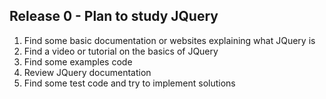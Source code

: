 ## Release 0 - Plan to study JQuery

1. Find some basic documentation or websites explaining what JQuery is
2. Find a video or tutorial on the basics of JQuery
3. Find some examples code
4. Review JQuery documentation
5. Find some test code and try to implement solutions